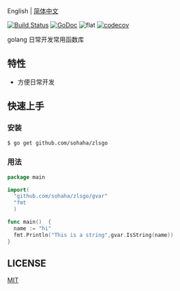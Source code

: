 English | [简体中文](./README.ZH.md)

[![Build Status](https://www.travis-ci.org/sohaha/zlsgo.svg?branch=master)](https://www.travis-ci.org/sohaha/zlsgo)
[![GoDoc](https://godoc.org/github.com/sohaha/zlsgo?status.svg)](https://godoc.org/github.com/sohaha/zlsgo)
![flat](https://img.shields.io/github/languages/top/sohaha/zlsgo.svg?style=flat)
[![codecov](https://codecov.io/gh/sohaha/zlsgo/branch/master/graph/badge.svg)](https://codecov.io/gh/sohaha/zlsgo)

golang 日常开发常用函数库

## 特性

- 方便日常开发

## 快速上手

### 安装

```bash
$ go get github.com/sohaha/zlsgo
```

### 用法

```go
package main

import(
  "github.com/sohaha/zlsgo/gvar"
  "fmt
  )

func main()  {
  name := "hi"
  fmt.Println("This is a string",gvar.IsString(name))
}
```

## LICENSE

[MIT](LICENSE)
